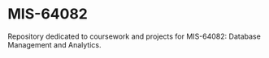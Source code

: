 # MIS-64082
Repository dedicated to coursework and projects for MIS-64082: Database Management and Analytics.
